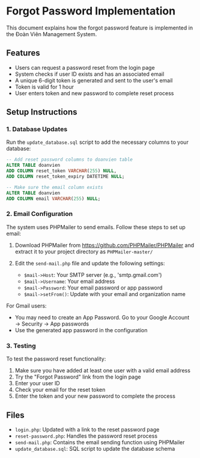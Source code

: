 # Forgot Password Implementation

This document explains how the forgot password feature is implemented in the Đoàn Viên Management System.

## Features

- Users can request a password reset from the login page
- System checks if user ID exists and has an associated email
- A unique 6-digit token is generated and sent to the user's email
- Token is valid for 1 hour
- User enters token and new password to complete reset process

## Setup Instructions

### 1. Database Updates

Run the `update_database.sql` script to add the necessary columns to your database:

```sql
-- Add reset password columns to doanvien table
ALTER TABLE doanvien 
ADD COLUMN reset_token VARCHAR(255) NULL,
ADD COLUMN reset_token_expiry DATETIME NULL;

-- Make sure the email column exists
ALTER TABLE doanvien 
ADD COLUMN email VARCHAR(255) NULL;
```

### 2. Email Configuration

The system uses PHPMailer to send emails. Follow these steps to set up email:

1. Download PHPMailer from https://github.com/PHPMailer/PHPMailer and extract it to your project directory as `PHPMailer-master/`

2. Edit the `send-mail.php` file and update the following settings:
   - `$mail->Host`: Your SMTP server (e.g., 'smtp.gmail.com')
   - `$mail->Username`: Your email address
   - `$mail->Password`: Your email password or app password
   - `$mail->setFrom()`: Update with your email and organization name

For Gmail users:
- You may need to create an App Password. Go to your Google Account → Security → App passwords
- Use the generated app password in the configuration

### 3. Testing

To test the password reset functionality:
1. Make sure you have added at least one user with a valid email address
2. Try the "Forgot Password" link from the login page
3. Enter your user ID
4. Check your email for the reset token
5. Enter the token and your new password to complete the process

## Files

- `login.php`: Updated with a link to the reset password page
- `reset-password.php`: Handles the password reset process
- `send-mail.php`: Contains the email sending function using PHPMailer
- `update_database.sql`: SQL script to update the database schema 